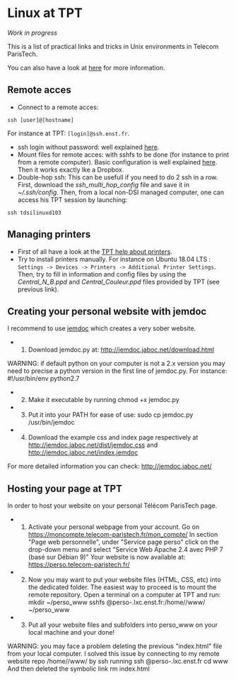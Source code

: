 # Linux at TPT
_Work in progress_

This is a list of practical links and tricks in Unix environments in Telecom ParisTech.

You can also have a look at [here](https://github.com/TomDLT/TPT) for more information.

## Remote acces
- Connect to a remote acces: 
````console
ssh [user]@[hostname]
````
For instance at TPT: `[login]@ssh.enst.fr`.
- ssh login without password: well explained [here](http://www.linuxproblem.org/art_9.html).
- Mount files for remote acces: with sshfs to be done (for instance to print from a remote computer). Basic configuration is well explained [here](https://doc.ubuntu-fr.org/sshfs). Then it works exactly lke a Dropbox.
- Double-hop ssh: This can be usefull if you need to do 2 ssh in a row. First, download the _ssh_multi_hop_config_ file and save it in _~/.ssh/config_. Then, from a local non-DSI managed computer, one can access his TPT session by launching:
```console
ssh tdsilinuxd103
```

## Managing printers
- First of all have a look at the [TPT help about printers](https://www.telecom-paristech.fr/vivre-ecole/services-numeriques-dsi/imprimantes-multifonctions/impression-centralisee/imprimer-depuis-gnulinux.html).
- Try to install printers manually. For instance on Ubuntu 18.04 LTS : `Settings -> Devices -> Printers -> Additional Printer Settings`. Then, try to fill in information and config files by using the _Central_N_B.ppd_ and _Central_Couleur.ppd_ files provided by TPT (see previous link).

## Creating your personal website with jemdoc
I recommend to use [jemdoc](http://jemdoc.jaboc.net/) which creates a very sober website.
- 1) Download jemdoc.py at:
http://jemdoc.jaboc.net/download.html

WARNING: if default python on your computer is not a 2.x version you may need to precise a python version in the first line of jemdoc.py. For instance:
#!/usr/bin/env python2.7

- 2) Make it executable by running
chmod +x jemdoc.py

- 3) Put it into your PATH for ease of use:
sudo cp jemdoc.py /usr/bin/jemdoc

- 4) Download the example css and index page respectively at 
http://jemdoc.jaboc.net/dist/jemdoc.css
 and 
http://jemdoc.jaboc.net/index.jemdoc

For more detailed information you can check:
http://jemdoc.jaboc.net/


## Hosting your page at TPT
In order to host your website on your personal Télécom ParisTech page.
- 1) Activate your personal webpage from your account. Go on 
https://moncompte.telecom-paristech.fr/mon_compte/
In section "Page web personnelle", under "Service page perso" click on the drop-down menu and select "Service Web Apache 2.4 avec PHP 7 (basé sur Débian 9)"
Your website is now available at:
https://perso.telecom-paristech.fr/<login>

- 2) Now you may want to put your website files (HTML, CSS, etc) into the dedicated folder. The easiest way to proceed is to mount the remote repository.
Open a terminal on a computer at TPT and run:
mkdir ~/perso_www
sshfs <login>@perso-<login>.lxc.enst.fr:/home/<login>/www/ ~/perso_www

- 3) Put all your website files and subfolders into perso_www on your local machine and your done!

WARNING: you may face a problem deleting the previous "index.html" file from your local computer. I solved this issue by connecting to my remote website repo /home/<login>/www/ by ssh running
ssh <login>@perso-<login>.lxc.enst.fr
cd www
And then deleted the symbolic link
rm index.html


